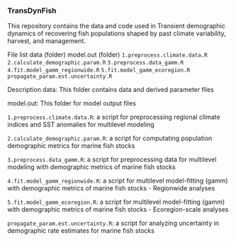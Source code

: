 ### TransDynFish
This repository contains the data and code used in Transient demographic dynamics of recovering fish populations shaped by past climate variability, harvest, and management.

File list
data (folder)
model.out (folder)
`1.preprocess.climate.data.R`
`2.calculate_demographic.param.R`
`3.preprocess.data_gamm.R`
`4.fit.model_gamm_regionwide.R` 
`5.fit.model_gamm_ecoregion.R`
`propagate_param.est.uncertainty.R`

Description
data: This folder contains data and derived parameter files

model.out: This folder for model output files

`1.preprocess.climate.data.R`: a script for preprocessing regional climate indices and SST anomalies for multilevel modeling

`2.calculate_demographic.param.R`: a script for computating population demographic metrics for marine fish stocks

`3.preprocess.data_gamm.R`: a script for preprocessing data for multilevel modeling with demographic metrics of marine fish stocks 

`4.fit.model_gamm_regionwide.R`: a script for multilevel model-fitting (gamm) with demographic metrics of marine fish stocks - Regionwide analyses

`5.fit.model_gamm_ecoregion.R`: a script for multilevel model-fitting (gamm) with demographic metrics of marine fish stocks - Ecoregion-scale analyses

`propagate_param.est.uncertainty.R`: a script for analyzing uncertainty in demographic rate estimates for marine fish stocks

